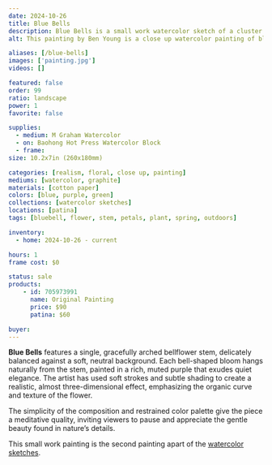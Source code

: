 ```yaml
---
date: 2024-10-26
title: Blue Bells
description: Blue Bells is a small work watercolor sketch of a cluster of an orange lily flower.
alt: This painting by Ben Young is a close up watercolor painting of blue bell flowers.

aliases: [/blue-bells]
images: ['painting.jpg']
videos: []

featured: false
order: 99
ratio: landscape
power: 1
favorite: false

supplies:
  - medium: M Graham Watercolor
  - on: Baohong Hot Press Watercolor Block
  - frame: 
size: 10.2x7in (260x180mm)

categories: [realism, floral, close up, painting]
mediums: [watercolor, graphite]
materials: [cotton paper]
colors: [blue, purple, green]
collections: [watercolor sketches]
locations: [patina]
tags: [bluebell, flower, stem, petals, plant, spring, outdoors]

inventory:
  - home: 2024-10-26 - current

hours: 1
frame cost: $0

status: sale
products:
    - id: 705973991
      name: Original Painting
      price: $90
      patina: $60

buyer: 
---
```


**Blue Bells** features a single, gracefully arched bellflower stem, delicately balanced against a soft, neutral background. Each bell-shaped bloom hangs naturally from the stem, painted in a rich, muted purple that exudes quiet elegance. The artist has used soft strokes and subtle shading to create a realistic, almost three-dimensional effect, emphasizing the organic curve and texture of the flower.

The simplicity of the composition and restrained color palette give the piece a meditative quality, inviting viewers to pause and appreciate the gentle beauty found in nature’s details.

<!--more-->

This small work painting is the second painting apart of the [watercolor sketches](/collections/watercolor-sketches/).